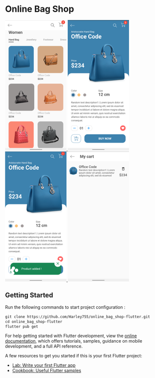 # Online Bag Shop

<div>

  <a href="#">
    <img width="200"
    heigth="500"
      alt="Home Screen"
      src="https://github.com/Harley755/online_bag_shop-flutter/blob/master/assets/screenshots/screenshot_1.png"
    />
  </a>
 
  <a href="#" >
    <img width="200"
    heigth="500"
      alt="Detail Screen"
      src="https://github.com/Harley755/online_bag_shop-flutter/blob/master/assets/screenshots/screenshot_2.png"
    />
  </a>
  <a href="#" >
    <img width="200"
    heigth="500"
      alt="Detail Screen • Product added"
      src="https://github.com/Harley755/online_bag_shop-flutter/blob/master/assets/screenshots/screenshot_3.png"
    />
  </a>
  <a href="#" >
    <img width="200"
    heigth="500"
      alt="Cart Screen"
      src="https://github.com/Harley755/online_bag_shop-flutter/blob/master/assets/screenshots/screenshot_4.png"
    />
  </a>
 
</div>

## Getting Started

Run the following commands to start project configuration : 
```
git clone https://github.com/Harley755/online_bag_shop-flutter.git
cd online_bag_shop-flutter
flutter pub get
```

For help getting started with Flutter development, view the
[online documentation](https://docs.flutter.dev/), which offers tutorials,
samples, guidance on mobile development, and a full API reference.

A few resources to get you started if this is your first Flutter project:

- [Lab: Write your first Flutter app](https://docs.flutter.dev/get-started/codelab)
- [Cookbook: Useful Flutter samples](https://docs.flutter.dev/cookbook)


